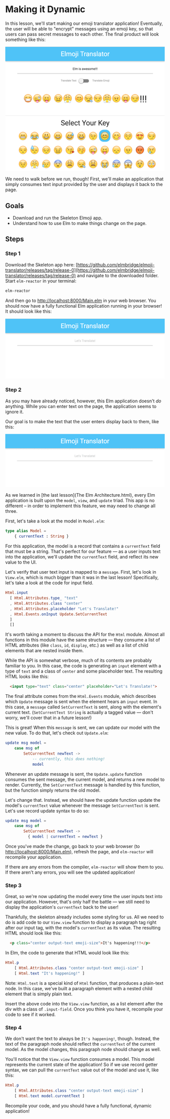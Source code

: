 # Making it Dynamic

In this lesson, we'll start making our emoji translator application! Eventually, the user will be able to "encrypt" messages using an emoji key, so that users can pass secret messages to each other. The final product will look something like this:


![Final Release](images/final-release.png)


We need to walk before we run, though! First, we'll make an application that simply consumes text input provided by the user and displays it back to the page.

## Goals

  - Download and run the Skeleton Elmoji app.
  - Understand how to use Elm to make things change on the page.

## Steps

### Step 1

Download the Skeleton app here: [https://github.com/elmbridge/elmoji-translator/releases/tag/release-0](https://github.com/elmbridge/elmoji-translator/releases/tag/release-0) and navigate to the downloaded folder. Start `elm-reactor` in your terminal:

```sh
elm-reactor
```

And then go to [http://localhost:8000/Main.elm](http://localhost:8000/Main.elm) in your web browser. You should now have a fully functional Elm application running in your browser! It should look like this:

![Release 0](images/release-0.png)

### Step 2

As you may have already noticed, however, this Elm application doesn't *do* anything. While you can enter text on the page, the application seems to ignore it.

Our goal is to make the text that the user enters display back to them, like this:

![Release 1 in GIF form](images/release-1.gif)

As we learned in [the last lesson](The Elm Architecture.html), every Elm application is built upon the `model`, `view`, and `update` triad. This app is no different – in order to implement this feature, we may need to change all three.

First, let's take a look at the model in `Model.elm`:


```elm
type alias Model =
    { currentText : String }
```

For this application, the model is a record that contains a `currentText` field that must be a string. That's perfect for our feature — as a user inputs text into the application, we'll update the `currentText` field, and reflect its new value to the UI.

Let's verify that user text input is mapped to a `message`. First, let's look in `View.elm`, which is much bigger than it was in the last lesson! Specifically, let's take a look at the code for input field.

```elm
Html.input
  [ Html.Attributes.type_ "text"
  , Html.Attributes.class "center"
  , Html.Attributes.placeholder "Let's Translate!"
  , Html.Events.onInput Update.SetCurrentText
  ]
  []
```

It's worth taking a moment to discuss the API for the `Html` module. Almost all functions in this module have the same structure — they consume a list of HTML attributes (like `class`, `id`, `display`, etc.) as well as a list of child elements that are nested inside them.

While the API is somewhat verbose, much of its contents are probably familiar to you. In this case, the code is generating an `input` element with a type of `text` and a class of `center` and some placeholder text. The resulting HTML looks like this:

```HTML
  <input type="text" class="center" placeholder="Let's Translate!">
```

The final attribute comes from the `Html.Events` module, which describes which `Update` message is sent when the element hears an `input` event. In this case, a `message` called `SetCurrentText` is sent, along with the element's current text. (`SetCurrentText String` is actually a tagged value — don't worry, we'll cover that in a future lesson!)

This is great! When this `message` is sent, we can update our model with the new value. To do that, let's check out `Update.elm`:

```elm
update msg model =
    case msg of
        SetCurrentText newText ->
            -- currently, this does nothing!
            model
```

Whenever an update message is sent, the `Update.update` function consumes the sent message, the current model, and returns a new model to render. Currently, the `SetCurrentText` message is handled by this function, but the function simply returns the old model.

Let's change that. Instead, we should have the update function update the model's `currentText` value whenever the message `SetCurrentText` is sent. Let's use record update syntax to do so:

```elm
update msg model =
    case msg of
        SetCurrentText newText ->
          { model | currentText = newText }
```

Once you've made the change, go back to your web browser (to [http://localhost:8000/Main.elm](http://localhost:8000/Main.elm)), refresh the page, and `elm-reactor` will recompile your application.

If there are any errors from the compiler, `elm-reactor` will show them to you.  If there aren't any errors, you will see the updated application!

### Step 3

Great, so we're now updating the model every time the user inputs text into our application. However, that's only half the battle — we still need to display the application's `currentText` back to the user!

Thankfully, the skeleton already includes some styling for us. All we need to do is add code to our `View.view` function to display a paragraph tag right after our input tag, with the model's `currentText` as its value. The resulting HTML should look like this:


```HTML
  <p class="center output-text emoji-size">It's happening!!!</p>
```

In Elm, the code to generate that HTML would look like this:

```elm
Html.p
    [ Html.Attributes.class "center output-text emoji-size" ]
    [ Html.text "It's happening!" ]
```

Note: `Html.text` is a special kind of `Html` function, that produces a plain-text node. In this case, we've built a paragraph element with a nested child element that is simply plain text.

Insert the above code into the `View.view` function, as a list element after the div with a class of `.input-field`. Once you think you have it, recompile your code to see if it worked.

### Step 4

We don't want the text to always be `It's happening!`, though. Instead, the text of the paragraph node should reflect the `currentText` of the current model. As the model changes, this paragraph node should change as well.

You'll notice that the `View.view` function consumes a model. This model represents the current state of the application! So if we use record getter syntax, we can pull the `currentText` value out of the model and use it, like this:

```elm
Html.p
    [ Html.Attributes.class "center output-text emoji-size" ]
    [ Html.text model.currentText ]
```

Recompile your code, and you should have a fully functional, dynamic application!
